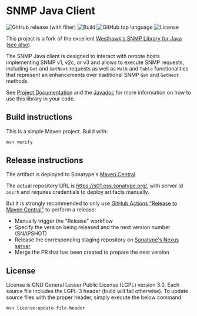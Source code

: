 # SNMP Java Client

![GitHub release (with filter)](https://img.shields.io/github/v/release/sentrysoftware/snmp)
![Build](https://img.shields.io/github/actions/workflow/status/sentrysoftware/snmp/deploy.yml)
![GitHub top language](https://img.shields.io/github/languages/top/sentrysoftware/snmp)
![License](https://img.shields.io/github/license/sentrysoftware/snmp)

This project is a fork of the excellent [Westhawk's SNMP Library for Java](https://snmp.westhawk.co.uk/) ([see also](https://code.google.com/archive/p/snmp123)).

The SNMP Java client is designed to interact with remote hosts implementing SNMP v1, v2c, or v3 and allows to execute SNMP requests, including `Get` and `GetNext` requests as well as `Walk` and `Table` functionalities that represent an enhancements over traditional SNMP `Get` and `GetNext` methods.

See [Project Documentation](https://sentrysoftware.org/snmp/) and the [Javadoc](https://sentrysoftware.org/snmp/apidocs/) for more information on how to use this library in your code.
## Build instructions

This is a simple Maven project. Build with:

```bash
mvn verify
```

## Release instructions

The artifact is deployed to Sonatype's [Maven Central](https://central.sonatype.com/).

The actual repository URL is https://s01.oss.sonatype.org/, with server Id `ossrh` and requires credentials to deploy
artifacts manually.

But it is strongly recommended to only use [GitHub Actions "Release to Maven Central"](actions/workflows/release.yml) to perform a release:

* Manually trigger the "Release" workflow
* Specify the version being released and the next version number (SNAPSHOT)
* Release the corresponding staging repository on [Sonatype's Nexus server](https://s01.oss.sonatype.org/)
* Merge the PR that has been created to prepare the next version

## License

License is GNU General Lesser Public License (LGPL) version 3.0. Each source file includes the LGPL-3 header (build will fail otherwise). To update source files with the proper header, simply execute the below command:

```bash
mvn license:update-file-header
```
